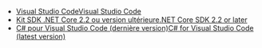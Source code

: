 * [<span data-ttu-id="06341-101">Visual Studio Code</span><span class="sxs-lookup"><span data-stu-id="06341-101">Visual Studio Code</span></span>](https://code.visualstudio.com/download)
* [<span data-ttu-id="06341-102">Kit SDK .NET Core 2.2 ou version ultérieure</span><span class="sxs-lookup"><span data-stu-id="06341-102">.NET Core SDK 2.2 or later</span></span>](https://www.microsoft.com/net/download/all)
* [<span data-ttu-id="06341-103">C# pour Visual Studio Code (dernière version)</span><span class="sxs-lookup"><span data-stu-id="06341-103">C# for Visual Studio Code (latest version)</span></span>](https://marketplace.visualstudio.com/items?itemName=ms-vscode.csharp)